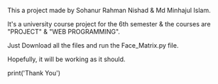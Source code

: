 This a project made by Sohanur Rahman Nishad & Md Minhajul Islam.

It's a university course project for the 6th semester & the courses are "PROJECT" & "WEB PROGRAMMING".

Just Download all the files and run the Face_Matrix.py file.

Hopefully, it will be working as it should.

print('Thank You')
